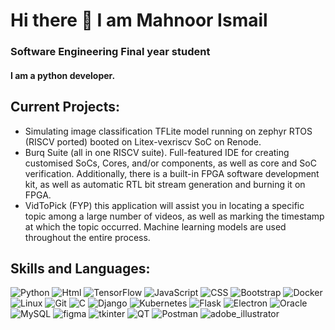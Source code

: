 # Hi there 👋 I am Mahnoor Ismail
### Software Engineering Final year student
#### I am a python developer.
## Current Projects:
- Simulating image classification TFLite model running on zephyr RTOS (RISCV ported) booted on Litex-vexriscv SoC on Renode.
- Burq Suite (all in one RISCV suite). Full-featured IDE for creating customised SoCs, Cores, and/or components, as well as core and SoC verification. Additionally, there is a built-in FPGA software development kit, as well as automatic RTL bit stream generation and burning it on FPGA.
- VidToPick (FYP) this application will assist you in locating a specific topic among a large number of videos, as well as marking the timestamp at which the topic occurred. Machine learning models are used throughout the entire process.
## Skills and Languages:
![Python](https://img.shields.io/badge/python-%230175C2.svg?style=for-the-badge&logo=python&logoColor=green)
![Html](https://img.shields.io/badge/Html-%2302569B.svg?style=for-the-badge&logo=html5&logoColor=white)
![TensorFlow](https://img.shields.io/badge/TensorFlow-%23FF6F00.svg?style=for-the-badge&logo=TensorFlow&logoColor=white)
![JavaScript](https://img.shields.io/badge/javascript-%23323330.svg?style=for-the-badge&logo=javascript&logoColor=%23F7DF1E)
![CSS](https://img.shields.io/badge/CSS-%2335495e.svg?style=for-the-badge&logo=CSS3&logoColor=%234FC08D)
![Bootstrap](https://img.shields.io/badge/Bootstrap-%23323330.svg?style=for-the-badge&logo=Bootstrap&logoColor=purple)
![Docker](https://img.shields.io/badge/docker-white?style=for-the-badge&logo=docker&logoColor=blue)
![Linux](https://img.shields.io/badge/linux-black?style=for-the-badge&logo=linux&logoColor=yellow)
![Git](https://img.shields.io/badge/git-orange?style=for-the-badge&logo=git&logoColor=red)
![C](https://img.shields.io/badge/C-skyblue?style=for-the-badge&logo=C&logoColor=blue)
![Django](https://img.shields.io/badge/Django-darkgreen?style=for-the-badge&logo=django&logoColor=green)
![Kubernetes](https://img.shields.io/badge/Kubernetes-black?style=for-the-badge&logo=Kubernetes&logoColor=purple)
![Flask](https://img.shields.io/badge/flask-grey?style=for-the-badge&logo=flask&logoColor=black)
![Electron](https://img.shields.io/badge/electron-skyblue?style=for-the-badge&logo=electron&logoColor=darkblue)
![Oracle](https://img.shields.io/badge/oracle-cyan?style=for-the-badge&logo=oracle&logoColor=red)
![MySQL](https://img.shields.io/badge/-mysql-yellow?style=for-the-badge&logo=mysql&logoColor=blue)
![figma](https://img.shields.io/badge/figma-black?style=for-the-badge&logo=figma&logoColor=green)
![tkinter](https://img.shields.io/badge/tkinter-blue?style=for-the-badge&logo=python&logoColor=yellow)
![QT](https://img.shields.io/badge/QT-grey?style=for-the-badge&logo=QT&logoColor=green)
![Postman](https://img.shields.io/badge/postman-purple?style=for-the-badge&logo=postman&logoColor=orange)
![adobe_illustrator](https://img.shields.io/badge/adobe_illustrator-orange?style=for-the-badge&logo=adobe-illustrator&logoColor=brown)

<!--
**Mahnoor-ismail01/Mahnoor-ismail01** is a ✨ _special_ ✨ repository because its `README.md` (this file) appears on your GitHub profile.



- 
- 
-->
